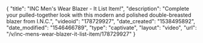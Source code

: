 {
    "title": "INC Men's Wear Blazer - It List Item!",
    "description": "Complete your pulled-together look with this modern and polished double-breasted blazer from I.N.C.",
    "videoid": "178729927",
    "date_created": "1538495892",
    "date_modified": "1546466789",
    "type": "captivate",
    "layout": "video",
    "url": "\/v\/inc-mens-wear-blazer-it-list-item\/178729927"
}